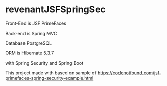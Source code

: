 # revenantJSFSpringSec

Front-End is JSF PrimeFaces

Back-end is Spring MVC

Database PostgreSQL

ORM is Hibernate 5.3.7

with Spring Security and Spring Boot

This project made with based on sample of https://codenotfound.com/jsf-primefaces-spring-security-example.html
